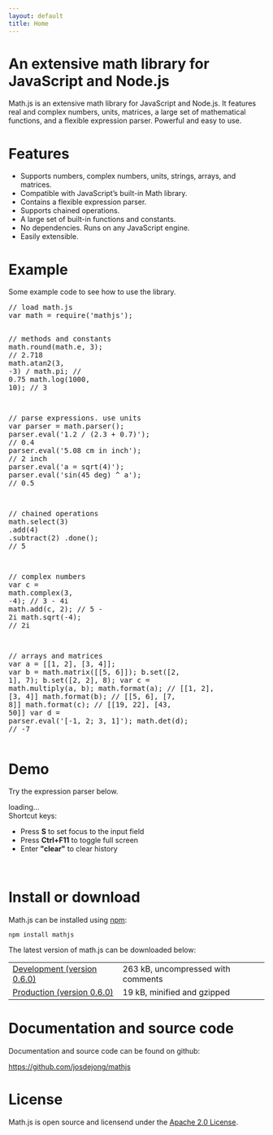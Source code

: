 ```yaml
---
layout: default
title: Home
---
```


# An extensive math library for JavaScript and Node.js

Math.js is an extensive math library for JavaScript and Node.js.
It features real and complex numbers, units, matrices, a large set of
mathematical functions, and a flexible expression parser.
Powerful and easy to use.


# Features

- Supports numbers, complex numbers, units, strings, arrays, and matrices.
- Compatible with JavaScript’s built-in Math library.
- Contains a flexible expression parser.
- Supports chained operations.
- A large set of built-in functions and constants.
- No dependencies. Runs on any JavaScript engine.
- Easily extensible.

<div class="cols">
    <div class="left">
        <h1>Example</h1>
        <p>
            Some example code to see how to use the library.
        </p>
        <pre id="example">
<span class="comment">// load math.js</span>
<span class="keyword">var</span> math = require(<span class="string">'mathjs'</span>);

<span class="comment">// methods and constants</span>
math.round(math.e, <span class="number">3</span>);            <span class="comment">// 2.718</span>
math.atan2(<span class="number">3</span>, <span class="number">-3</span>) / math.pi;      <span class="comment">// 0.75</span>
math.log(<span class="number">1000</span>, <span class="number">10</span>);               <span class="comment">// 3</span>

<span class="comment">// parse expressions. use units</span>
<span class="keyword">var</span> parser = math.parser();
parser.eval(<span class="string">'1.2 / (2.3 + 0.7)'</span>); <span class="comment">// 0.4</span>
parser.eval(<span class="string">'5.08 cm in inch'</span>);   <span class="comment">// 2 inch</span>
parser.eval(<span class="string">'a = sqrt(4)'</span>);
parser.eval(<span class="string">'sin(45 deg) ^ a'</span>);   <span class="comment">// 0.5</span>

<span class="comment">// chained operations</span>
math.select(<span class="number">3</span>)
    .add(<span class="number">4</span>)
    .subtract(<span class="number">2</span>)
    .done(); <span class="comment">// 5</span>

<span class="comment">// complex numbers</span>
<span class="keyword">var</span> c = math.complex(<span class="number">3</span>, <span class="number">-4</span>);      <span class="comment">// 3 - 4i</span>
math.add(c, <span class="number">2</span>);                   <span class="comment">// 5 - 2i</span>
math.sqrt(<span class="number">-4</span>);                    <span class="comment">// 2i</span>

<span class="comment">// arrays and matrices</span>
<span class="keyword">var</span> a = [[1, 2], [3, 4]];
<span class="keyword">var</span> b = math.matrix([[5, 6]]);
b.set([2, 1], 7);
b.set([2, 2], 8);
<span class="keyword">var</span> c = math.multiply(a, b);
math.format(a); <span class="comment">// [[1, 2], [3, 4]]</span>
math.format(b); <span class="comment">// [[5, 6], [7, 8]]</span>
math.format(c); <span class="comment">// [[19, 22], [43, 50]]</span>
<span class="keyword">var</span> d = parser.eval(<span class="string">'[-1, 2; 3, 1]'</span>);
math.det(d);    <span class="comment">// -7</span></pre>
    </div>
    <div class="right">
        <h1>Demo</h1>
        <p>
            Try the expression parser below.
        </p>
        <div id="commandline">loading...</div>
        <script type="text/javascript">
            var editor = new CommandLineEditor({
                container: document.getElementById('commandline')
            });
        </script>
        <div class="tips">
            Shortcut keys:
            <ul>
                <li>Press <b>S</b> to set focus to the input field</li>
                <li>Press <b>Ctrl+F11</b> to toggle full screen</li>
                <li>Enter <b>"clear"</b> to clear history</li>
            </ul>
        </div>
    </div>
    <div class="end">&nbsp;</div>
</div>


# Install or download

Math.js can be installed using [npm](https://npmjs.org/):

    npm install mathjs

The latest version of math.js can be downloaded below:

<table>
    <tr>
        <td>
            <a href="js/lib/math.js" target="_blank">Development
                (version <span class="version">0.6.0</span>)</a>
        </td>
        <td>
            <span id="development-size">263 kB</span>, uncompressed with comments
        </td>
    </tr>
    <tr>
        <td>
            <a href="js/lib/math.min.js" target="_blank">Production
                (version <span class="version">0.6.0</span>)</a>
        </td>
        <td>
            <span id="production-size">19 kB</span>, minified and gzipped
        </td>
    </tr>
</table>


# Documentation and source code

Documentation and source code can be found on github:

<p>
    <a href="https://github.com/josdejong/mathjs" target="_blank">https://github.com/josdejong/mathjs</a>
</p>


# License

Math.js is open source and licensend under the
<a href="http://www.apache.org/licenses/LICENSE-2.0" target="_blank">Apache 2.0 License</a>.
